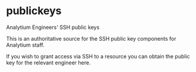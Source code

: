 # publickeys
Analytium Engineers' SSH public keys

This is an authoritative source for the SSH public key components for Analytium staff.

If you wish to grant access via SSH to a resource you can obtain the public key for the relevant engineer here.
